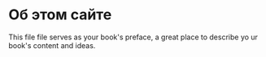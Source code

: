 # Об этом сайте

This file file serves as your book's preface, a great place to describe yo ur book's content and ideas.

